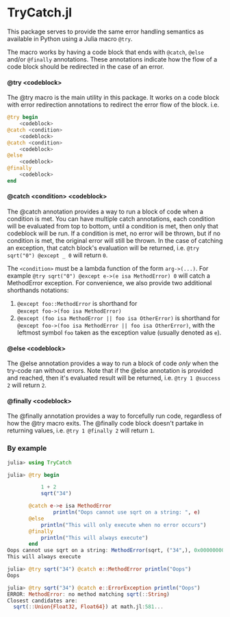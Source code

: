# TryCatch.jl

This package serves to provide the same error handling semantics as available in Python using a Julia macro `@try`.

The macro works by having a code block that ends with `@catch`, `@else` and/or `@finally` annotations. These annotations indicate how the flow of a code block should be redirected in the case of an error.

#### @try \<codeblock\>
The @try macro is the main utility in this package. It works on a code block with error redirection annotations to redirect the error flow of the block. i.e.

```julia
@try begin 
    <codeblock>
@catch <condition> 
    <codeblock>
@catch <condition> 
    <codeblock>
@else 
    <codeblock>
@finally
    <codeblock>
end
```

        
#### @catch \<condition\> \<codeblock\>
The @catch annotation provides a way to run a block of code when a condition is met. You can have multiple catch annotations, each condition will be evaluated from top to bottom, until a condition is met, then only that codeblock will be run. If a condition is met, no error will be thrown, but if no condition is met, the original error will still be thrown. In the case of catching an exception, that catch block's evaluation will be returned, i.e. `@try sqrt("0") @except _ 0` will return `0`.
           
The `<condition>` must be a lambda function of the form `arg->(...)`. For example `@try sqrt("0") @except e->(e isa MethodError) 0` will catch a MethodError exception. For convenience, we also provide two additional shorthands notations:

  1. `@except foo::MethodError` is shorthand for <br> `@except foo->(foo isa MethodError)`
  2. `@except (foo isa MethodError || foo isa OtherError)` is shorthand for <br> `@except foo->(foo isa MethodError || foo isa OtherError)`, with the leftmost symbol `foo` taken as the exception value (usually denoted as `e`).

#### @else \<codeblock\>
The @else annotation provides a way to run a block of code _only_ when the try-code ran without errors. Note that if the @else annotation is provided and reached, then it's evaluated result will be returned, i.e. `@try 1 @success 2` will return `2`.

#### @finally \<codeblock\>
The @finally annotation provides a way to forcefully run code, regardless of how the @try macro exits. The @finally code block doesn't partake in returning values, i.e. `@try 1 @finally 2` will return `1`.

### By example
```julia
julia> using TryCatch

julia> @try begin

           1 + 2
           sqrt("34")

       @catch e->e isa MethodError 
               println("Oops cannot use sqrt on a string: ", e)
       @else 
           println("This will only execute when no error occurs")
       @finally 
           println("This will always execute")
       end
Oops cannot use sqrt on a string: MethodError(sqrt, ("34",), 0x00000000000073cc)
This will always execute
```


```julia
julia> @try sqrt("34") @catch e::MethodError println("Oops")
Oops

julia> @try sqrt("34") @catch e::ErrorException println("Oops")
ERROR: MethodError: no method matching sqrt(::String)
Closest candidates are:
  sqrt(::Union{Float32, Float64}) at math.jl:581...
```

